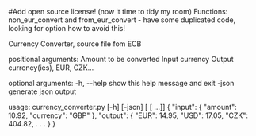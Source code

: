 #Add open source license! (now it time to tidy my room)
Functions: 
non_eur_convert and from_eur_convert - have some duplicated code, looking for option how to avoid this!

Currency Converter, source file fom ECB

positional arguments:
  <amount>    Amount to be converted
  <from>      Input currency
  <to>        Output currency(ies), EUR, CZK...

optional arguments:
  -h, --help  show this help message and exit
  -json       generate json output


usage: currency_converter.py [-h] [-json] <amount> <from> [<to> [<to> ...]] 
{
    "input": {
        "amount": 10.92,
        "currency": "GBP"
    },
    "output": {
        "EUR": 14.95,
        "USD": 17.05,
        "CZK": 404.82,
        .
        .
        .
    }
}

